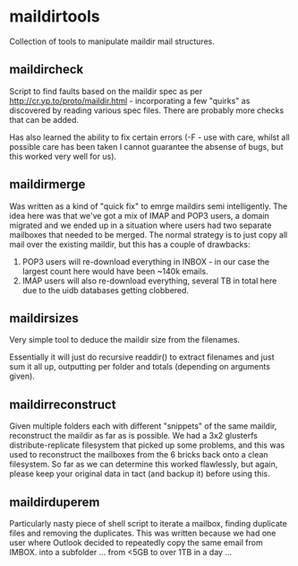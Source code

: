 # maildirtools
Collection of tools to manipulate maildir mail structures.

## maildircheck
Script to find faults based on the maildir spec as per http://cr.yp.to/proto/maildir.html - incorporating a few "quirks"
as discovered by reading various spec files.  There are probably more checks that can be added.

Has also learned the ability to fix certain errors (-F - use with care, whilst all possible care has been taken I cannot
guarantee the absense of bugs, but this worked very well for us).

## maildirmerge
Was written as a kind of "quick fix" to emrge maildirs semi intelligently.  The idea here was that we've got a mix of IMAP and POP3 users, a domain migrated and we ended up in a situation where users had two separate mailboxes that needed to be merged.  The normal strategy is to just copy all mail over the existing maildir, but this has a couple of drawbacks:

1.  POP3 users will re-download everything in INBOX - in our case the largest count here would have been ~140k emails.
2.  IMAP users will also re-download everything, several TB in total here due to the uidb databases getting clobbered.

## maildirsizes
Very simple tool to deduce the maildir size from the filenames.

Essentially it will just do recursive readdir() to extract filenames and just
sum it all up, outputting per folder and totals (depending on arguments given).

## maildirreconstruct
Given multiple folders each with different "snippets" of the same maildir, reconstruct the maildir as far as is possible.  We had
a 3x2 glusterfs distribute-replicate filesystem that picked up some problems, and this was used to reconstruct the mailboxes from
the 6 bricks back onto a clean filesystem.  So far as we can determine this worked flawlessly, but again, please keep your original
data in tact (and backup it) before using this.

## maildirduperem
Particularly nasty piece of shell script to iterate a mailbox, finding duplicate files and removing the duplicates.  This was
written because we had one user where Outlook decided to repeatedly copy the same email from IMBOX. into a subfolder ... from
<5GB to over 1TB in a day ...
